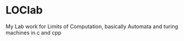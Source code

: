 LOClab
======

My Lab work for Limits of Computation, basically Automata and turing machines in c and cpp
